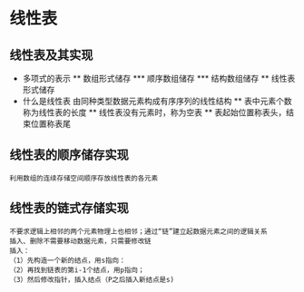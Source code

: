 线性表
==============
## 线性表及其实现
* 多项式的表示
** 数组形式储存
*** 顺序数组储存
*** 结构数组储存
** 线性表形式储存
* 什么是线性表
    由同种类型数据元素构成有序序列的线性结构
** 表中元素个数称为线性表的长度
** 线性表没有元素时，称为空表
** 表起始位置称表头，结束位置称表尾
## 线性表的顺序储存实现
    利用数组的连续存储空间顺序存放线性表的各元素
## 线性表的链式存储实现
    不要求逻辑上相邻的两个元素物理上也相邻；通过“链”建立起数据元素之间的逻辑关系
    插入、删除不需要移动数据元素，只需要修改链
    插入：
    （1）先构造一个新的结点，用s指向：
    （2）再找到链表的第i-1个结点，用p指向；
    （3）然后修改指针，插入结点（P之后插入新结点是s)
    
